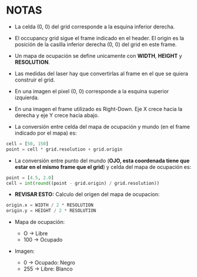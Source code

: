 # NOTAS

- La celda (0, 0) del grid corresponde a la esquina inferior derecha.
- El occupancy grid sigue el frame indicado en el header. El origin es la posición de la casilla inferior derecha (0, 0) del grid en este frame.
- Un mapa de ocupación se define unicamente con **WIDTH**, **HEIGHT** y **RESOLUTION**.

- Las medidas del laser hay que convertirlas al frame en el que se quiera construir el grid.

- En una imagen el pixel (0, 0) corresponde a la esquina superior izquierda.
- En una imagen el frame utilizado es Right-Down. Eje X crece hacia la derecha y eje Y crece hacia abajo.

- La conversión entre celda del mapa de ocupación y mundo (en el frame indicado por el mapa) es:

```python
cell = [50, 150]
point = cell * grid.resolution + grid.origin
```

- La conversión entre punto del mundo (**OJO, esta coordenada tiene que estar en el mismo frame que el grid**) y celda del mapa de ocupación es:

```python
point = [4.5, 2.0]
cell = int(round((point - grid.origin) / grid.resolution))
```

<!-- - De esta forma, usando la posicion del drone como frame (*base_link*) para obtener un mapa dinamico: -->
- **REVISAR ESTO:** Calculo del origen del mapa de ocupacion:
```python
origin.x = WIDTH / 2 * RESOLUTION
origin.y = HEIGHT / 2 * RESOLUTION
```

- Mapa de ocupación:
    - O -> Libre
    - 100 -> Ocupado

- Imagen:
    - 0 -> Ocupado: Negro
    - 255 -> Libre: Blanco
